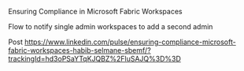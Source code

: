 Ensuring Compliance in Microsoft Fabric Workspaces


Flow to notify single admin workspaces to add a second admin

Post
https://www.linkedin.com/pulse/ensuring-compliance-microsoft-fabric-workspaces-habib-selmane-sbemf/?trackingId=hd3oPSaYTqKJQBZ%2FluSAJQ%3D%3D
